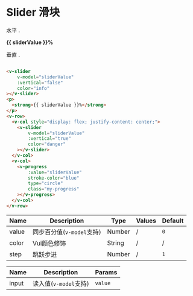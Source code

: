 # Slider 滑块

水平 .
<div class="demo-box">
  <v-slider
      v-model="sliderValue"
      :vertical="false"
      color="info"
  ></v-slider>
  <p>
    <strong>{{ sliderValue }}%</strong>
  </p>
  <p>垂直 .</p>
  <v-row>
    <v-col style="display: flex; justify-content: center;">
      <v-slider
          v-model="sliderValue"
          :vertical="true"
          color="danger"
      ></v-slider>
    </v-col>
    <v-col>
      <v-progress
          :value="sliderValue"
          stroke-color="blue"
          type="circle"
          class="my-progress"
      ></v-progress>
    </v-col>
  </v-row>
</div>

```html
<v-slider
    v-model="sliderValue"
    :vertical="false"
    color="info"
></v-slider>
<p>
  <strong>{{ sliderValue }}%</strong>
</p>
<v-row>
  <v-col style="display: flex; justify-content: center;">
    <v-slider
        v-model="sliderValue"
        :vertical="true"
        color="danger"
    ></v-slider>
  </v-col>
  <v-col>
    <v-progress
        :value="sliderValue"
        stroke-color="blue"
        type="circle"
        class="my-progress"
    ></v-progress>
  </v-col>
</v-row>
```

<div class="demo-box">
<component-doc-table>
<div slot="props">

Name       | Description    | Type     | Values | Default
----       | -------------- | -------- | ------ | -------
value      | 同步百分值(`v-model`支持)          | Number   | /      |  `0`
color      | Vui颜色修饰     | String   | /      | /
step       | 跳跃步进        | Number   | /      |  `1`
</div>

<div slot="events">

Name       | Description          | Params
----       | ------------         | --------
input      | 读入值(`v-model`支持) | `value`
</div>
</component-doc-table>
</div>

<script>
  export default {
    data () {
      return {
        sliderValue: 10
      }
    }
  }
</script>
